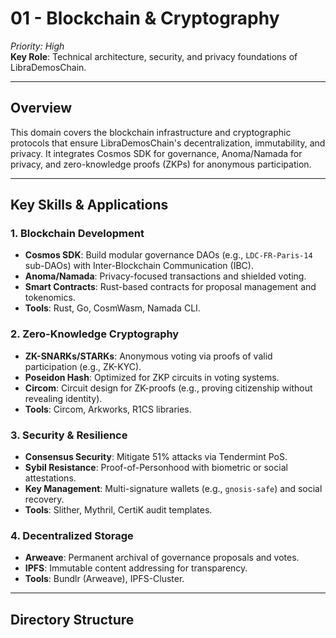 # 01 - Blockchain & Cryptography
*Priority: High*  
**Key Role**: Technical architecture, security, and privacy foundations of LibraDemosChain.

---

## Overview
This domain covers the blockchain infrastructure and cryptographic protocols that ensure LibraDemosChain's decentralization, immutability, and privacy. It integrates Cosmos SDK for governance, Anoma/Namada for privacy, and zero-knowledge proofs (ZKPs) for anonymous participation.

---

## Key Skills & Applications

### 1. **Blockchain Development**
- **Cosmos SDK**: Build modular governance DAOs (e.g., `LDC-FR-Paris-14` sub-DAOs) with Inter-Blockchain Communication (IBC).
- **Anoma/Namada**: Privacy-focused transactions and shielded voting.
- **Smart Contracts**: Rust-based contracts for proposal management and tokenomics.
- **Tools**: Rust, Go, CosmWasm, Namada CLI.

### 2. **Zero-Knowledge Cryptography**
- **ZK-SNARKs/STARKs**: Anonymous voting via proofs of valid participation (e.g., ZK-KYC).
- **Poseidon Hash**: Optimized for ZKP circuits in voting systems.
- **Circom**: Circuit design for ZK-proofs (e.g., proving citizenship without revealing identity).
- **Tools**: Circom, Arkworks, R1CS libraries.

### 3. **Security & Resilience**
- **Consensus Security**: Mitigate 51% attacks via Tendermint PoS.
- **Sybil Resistance**: Proof-of-Personhood with biometric or social attestations.
- **Key Management**: Multi-signature wallets (e.g., `gnosis-safe`) and social recovery.
- **Tools**: Slither, Mythril, CertiK audit templates.

### 4. **Decentralized Storage**
- **Arweave**: Permanent archival of governance proposals and votes.
- **IPFS**: Immutable content addressing for transparency.
- **Tools**: Bundlr (Arweave), IPFS-Cluster.

---

## Directory Structure